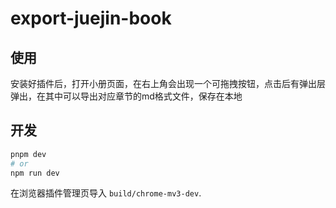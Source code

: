 # export-juejin-book

## 使用

安装好插件后，打开小册页面，在右上角会出现一个可拖拽按钮，点击后有弹出层弹出，在其中可以导出对应章节的md格式文件，保存在本地

## 开发

```bash
pnpm dev
# or
npm run dev
```

在浏览器插件管理页导入 `build/chrome-mv3-dev`.
